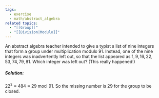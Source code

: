 ```yaml
---
tags:
  - exercise
  - math/abstract_algebra
related topics:
  - "[[Group]]"
  - "[[Division|Modulo]]"
---
```

An abstract algebra teacher intended to give a typist a list of nine integers that form a group under multiplication modulo $91$. Instead, one of the nine integers was inadvertently left out, so that the list appeared as $1, 9, 16, 22, 53, 74, 79, 81$. Which integer was left out? (This really happened!)
##### Solution:
$22^2\equiv 484 \equiv 29\ \operatorname{mod}\ 91$. So the missing number is $29$ for the group to be closed.